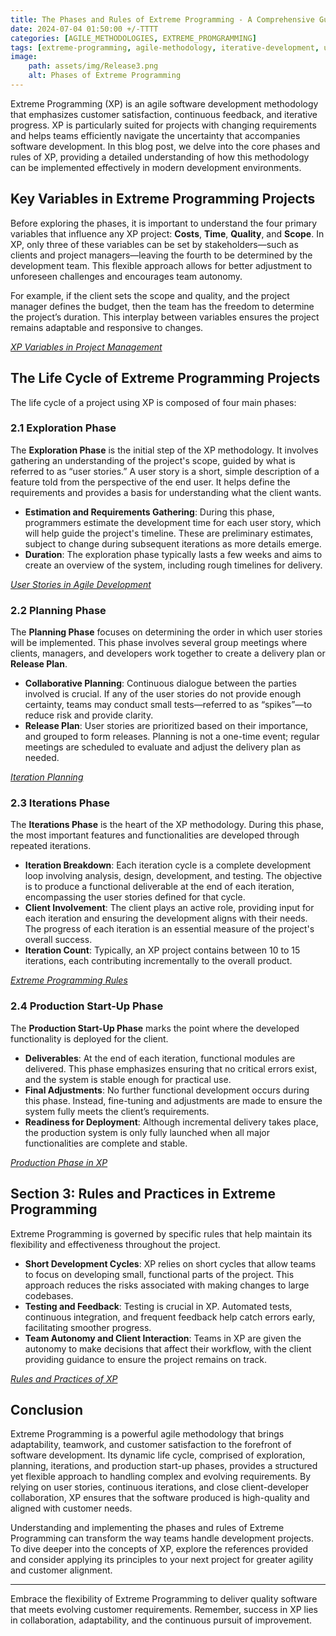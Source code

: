 ```yaml
---
title: The Phases and Rules of Extreme Programming - A Comprehensive Guide 
date: 2024-07-04 01:50:00 +/-TTTT
categories: [AGILE_METHODOLOGIES, EXTREME_PROMGRAMMING]
tags: [extreme-programming, agile-methodology, iterative-development, user-stories, xp-phases, devops]
image:
    path: assets/img/Release3.png
    alt: Phases of Extreme Programming
---
```


Extreme Programming (XP) is an agile software development methodology that emphasizes customer satisfaction, continuous feedback, and iterative progress. XP is particularly suited for projects with changing requirements and helps teams efficiently navigate the uncertainty that accompanies software development. In this blog post, we delve into the core phases and rules of XP, providing a detailed understanding of how this methodology can be implemented effectively in modern development environments.

## Key Variables in Extreme Programming Projects

Before exploring the phases, it is important to understand the four primary variables that influence any XP project: **Costs**, **Time**, **Quality**, and **Scope**. In XP, only three of these variables can be set by stakeholders—such as clients and project managers—leaving the fourth to be determined by the development team. This flexible approach allows for better adjustment to unforeseen challenges and encourages team autonomy.

For example, if the client sets the scope and quality, and the project manager defines the budget, then the team has the freedom to determine the project’s duration. This interplay between variables ensures the project remains adaptable and responsive to changes.

*[XP Variables in Project Management](https://agilepm.wiki/dsdm-agile-project-framework/philosophy/project-variables/#:~:text=The%20typical%20project%20variables%20are,out%20the%20variations%20in%20others.)*

## The Life Cycle of Extreme Programming Projects

The life cycle of a project using XP is composed of four main phases:

### **2.1 Exploration Phase**

The **Exploration Phase** is the initial step of the XP methodology. It involves gathering an understanding of the project's scope, guided by what is referred to as “user stories.” A user story is a short, simple description of a feature told from the perspective of the end user. It helps define the requirements and provides a basis for understanding what the client wants.

- **Estimation and Requirements Gathering**: During this phase, programmers estimate the development time for each user story, which will help guide the project's timeline. These are preliminary estimates, subject to change during subsequent iterations as more details emerge.
- **Duration**: The exploration phase typically lasts a few weeks and aims to create an overview of the system, including rough timelines for delivery.

*[User Stories in Agile Development](https://www.agilealliance.org/glossary/user-stories/)*

### **2.2 Planning Phase**

The **Planning Phase** focuses on determining the order in which user stories will be implemented. This phase involves several group meetings where clients, managers, and developers work together to create a delivery plan or **Release Plan**.

- **Collaborative Planning**: Continuous dialogue between the parties involved is crucial. If any of the user stories do not provide enough certainty, teams may conduct small tests—referred to as “spikes”—to reduce risk and provide clarity.
- **Release Plan**: User stories are prioritized based on their importance, and grouped to form releases. Planning is not a one-time event; regular meetings are scheduled to evaluate and adjust the delivery plan as needed.

*[Iteration Planning](https://www.extremeprogramming.org/rules/iterationplanning.html)*

### **2.3 Iterations Phase**

The **Iterations Phase** is the heart of the XP methodology. During this phase, the most important features and functionalities are developed through repeated iterations.

- **Iteration Breakdown**: Each iteration cycle is a complete development loop involving analysis, design, development, and testing. The objective is to produce a functional deliverable at the end of each iteration, encompassing the user stories defined for that cycle.
- **Client Involvement**: The client plays an active role, providing input for each iteration and ensuring the development aligns with their needs. The progress of each iteration is an essential measure of the project's overall success.
- **Iteration Count**: Typically, an XP project contains between 10 to 15 iterations, each contributing incrementally to the overall product.

*[Extreme Programming Rules](https://extremeprogrammingalliance.com/about-extreme-programming-xp/extreme-programming-xp-rules/)*

### **2.4 Production Start-Up Phase**

The **Production Start-Up Phase** marks the point where the developed functionality is deployed for the client.

- **Deliverables**: At the end of each iteration, functional modules are delivered. This phase emphasizes ensuring that no critical errors exist, and the system is stable enough for practical use.
- **Final Adjustments**: No further functional development occurs during this phase. Instead, fine-tuning and adjustments are made to ensure the system fully meets the client’s requirements.
- **Readiness for Deployment**: Although incremental delivery takes place, the production system is only fully launched when all major functionalities are complete and stable.

*[Production Phase in XP](https://en.wikipedia.org/wiki/Extreme_programming)*

## Section 3: Rules and Practices in Extreme Programming

Extreme Programming is governed by specific rules that help maintain its flexibility and effectiveness throughout the project.

- **Short Development Cycles**: XP relies on short cycles that allow teams to focus on developing small, functional parts of the project. This approach reduces the risks associated with making changes to large codebases.
- **Testing and Feedback**: Testing is crucial in XP. Automated tests, continuous integration, and frequent feedback help catch errors early, facilitating smoother progress.
- **Team Autonomy and Client Interaction**: Teams in XP are given the autonomy to make decisions that affect their workflow, with the client providing guidance to ensure the project remains on track.

*[Rules and Practices of XP](https://www.altexsoft.com/blog/extreme-programming-values-principles-and-practices/)*

## Conclusion

Extreme Programming is a powerful agile methodology that brings adaptability, teamwork, and customer satisfaction to the forefront of software development. Its dynamic life cycle, comprised of exploration, planning, iterations, and production start-up phases, provides a structured yet flexible approach to handling complex and evolving requirements. By relying on user stories, continuous iterations, and close client-developer collaboration, XP ensures that the software produced is high-quality and aligned with customer needs.

Understanding and implementing the phases and rules of Extreme Programming can transform the way teams handle development projects. To dive deeper into the concepts of XP, explore the references provided and consider applying its principles to your next project for greater agility and customer alignment.

---

Embrace the flexibility of Extreme Programming to deliver quality software that meets evolving customer requirements. Remember, success in XP lies in collaboration, adaptability, and the continuous pursuit of improvement.